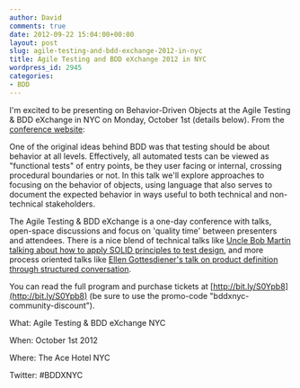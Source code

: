 ```yaml
---
author: David
comments: true
date: 2012-09-22 15:04:00+00:00
layout: post
slug: agile-testing-and-bdd-exchange-2012-in-nyc
title: Agile Testing and BDD eXchange 2012 in NYC
wordpress_id: 2945
categories:
- BDD
---
```


I'm excited to be presenting on Behavior-Driven Objects at the Agile Testing & BDD eXchange in NYC on Monday, October 1st (details below). From the [conference website](http://skillsmatter.com/podcast/agile-scrum/david-chelimsky-talk-tbc):



> 
One of the original ideas behind BDD was that testing should be about behavior at all levels. Effectively, all automated tests can be viewed as "functional tests" of entry points, be they user facing or internal, crossing procedural boundaries or not. In this talk we'll explore approaches to focusing on the behavior of objects, using language that also serves to document the expected behavior in ways useful to both technical and non-technical stakeholders.




The Agile Testing & BDD eXchange is a one-day conference with talks, open-space discussions and focus on 'quality time' between presenters and attendees. There is a nice blend of technical talks like [Uncle Bob Martin talking about how to apply SOLID principles to test design](http://skillsmatter.com/podcast/agile-testing/the-solid-principles-of-test-design), and more process oriented talks like [Ellen Gottesdiener's talk on product definition through structured conversation](http://skillsmatter.com/podcast/agile-testing/ellen-gottesdiener-talk-tbc).

You can read the full program and purchase tickets at [http://bit.ly/S0Ypb8](http://bit.ly/S0Ypb8) (be sure to use the promo-code "bddxnyc-community-discount").

What: Agile Testing & BDD eXchange NYC  

When: October 1st 2012  

Where: The Ace Hotel NYC  

Twitter: #BDDXNYC 

